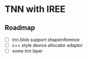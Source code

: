 # TNN with IREE

## Roadmap

- [ ] tnn.blob support shapeinference
- [ ] c++ style device allocator adaptor
- [ ] some tnn layer